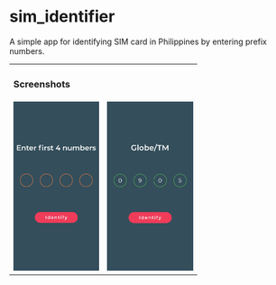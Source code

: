 # sim_identifier

A simple app for identifying SIM card in Philippines by entering prefix numbers.

<table>
    <tr><td>
        <h3>Screenshots</h3>
    </tr>
    <tr><td>
        <img src= "ss/ss1.jpg" height="300">
        <tc><td>
            <img src= "ss/ss2.jpg" height="300">
        </td></tc>
    </td></td></tr>
</table>